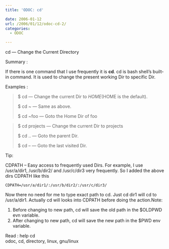 ```yaml
---
title: 'ODOC: cd'

date: 2006-01-12
url: /2006/01/12/odoc-cd-2/
categories:
  - ODOC

---
```

cd &#8212; Change the Current Directory

Summary :

If there is one command that I use frequently it is **cd**. cd is bash shell&#8217;s built-in command. It is used to change the present working Dir to specific Dir.

Examples :

> $ cd &#8212; Change the current Dir to $HOME ($HOME is the default).
> 
> $ cd ~ &#8212; Same as above.
> 
> $ cd ~foo &#8212; Goto the Home Dir of foo

> $ cd projects &#8212; Change the current Dir to projects
> 
> $ cd .. &#8212; Goto the parent Dir.
> 
> $ cd &#8211; &#8212; Goto the last visited Dir.

Tip:

CDPATH &#8211; Easy access to frequently used Dirs. For example, I use /usr/a/dir1, /usr/b/dir2/ and /usr/c/dir3 very frequently. So I added the above dirs CDPATH like this

`CDPATH=/usr/a/dir1/:/usr/b/dir2/:/usr/c/dir3/`

<div style="text-align: left">
  Now there no need for me to type exact path to cd. Just cd dir1 will cd to /usr/a/dir1. Actually cd will looks into CDPATH before doing the action.Note:</p> 
  
  <ol>
    <li>
      Before changing to new path, cd will save the old path in the $OLDPWD evn variable.
    </li>
    <li>
      After changing to new path, cd will save the new path in the $PWD env variable.
    </li>
  </ol>
</div>

<div style="text-align: left">
  Read : help cd
</div>

<div style="text-align: left">
  <tags>odoc, cd, directory, linux, gnu/linux</tags>
</div>